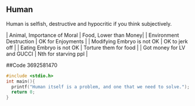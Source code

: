 ## Human
Human is selfish, destructive and hypocritic if you think subjectively.


| Animal, Importance of Moral | Food, Lower than Money|
| Environment Destruction     | OK for Enjoyments     |
| Modifying Embryo is not OK  | OK to jerk off        |
| Eating Embryo is not OK     | Torture them for food |
| Got money for LV and GUCCI  | Nth for starving ppl  |

##Code 3692581470

```c
#include <stdio.h>
int main(){
  printf("Human itself is a problem, and one that we need to solve.");
  return 0;
}
```